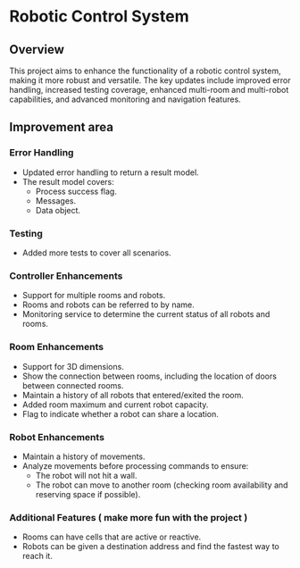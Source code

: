 # Robotic Control System

## Overview

This project aims to enhance the functionality of a robotic control system, making it more robust and versatile. The key updates include improved error handling, increased testing coverage, enhanced multi-room and multi-robot capabilities, and advanced monitoring and navigation features. 

## Improvement area

### Error Handling
- Updated error handling to return a result model.
- The result model covers:
  - Process success flag.
  - Messages.
  - Data object.

### Testing
- Added more tests to cover all scenarios.

### Controller Enhancements
- Support for multiple rooms and robots.
- Rooms and robots can be referred to by name.
- Monitoring service to determine the current status of all robots and rooms.

### Room Enhancements
- Support for 3D dimensions.
- Show the connection between rooms, including the location of doors between connected rooms.
- Maintain a history of all robots that entered/exited the room.
- Added room maximum and current robot capacity.
- Flag to indicate whether a robot can share a location.

### Robot Enhancements
- Maintain a history of movements.
- Analyze movements before processing commands to ensure:
  - The robot will not hit a wall.
  - The robot can move to another room (checking room availability and reserving space if possible).

### Additional Features ( make more fun with the project )
- Rooms can have cells that are active or reactive.
- Robots can be given a destination address and find the fastest way to reach it.


